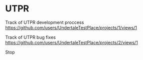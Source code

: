 # UTPR
Track of UTPR development proccess
https://github.com/users/UndertaleTestPlace/projects/1/views/1


Track of UTPR bug fixes
https://github.com/users/UndertaleTestPlace/projects/2/views/1


Stop
